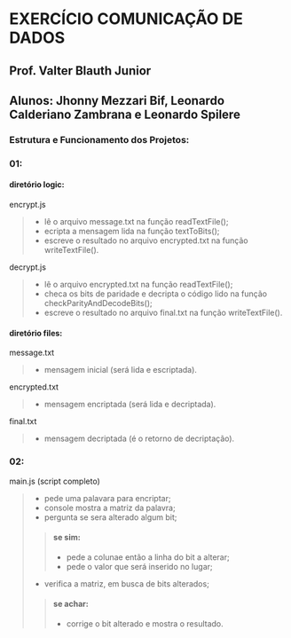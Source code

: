 # EXERCÍCIO COMUNICAÇÃO DE DADOS

## Prof. Valter Blauth Junior
## Alunos: Jhonny Mezzari Bif, Leonardo Calderiano Zambrana e Leonardo Spilere

### Estrutura e Funcionamento dos Projetos:

### 01:
#### diretório logic:
encrypt.js
> - lê o arquivo message.txt na função readTextFile();
> - ecripta a mensagem lida na função textToBits();
> - escreve o resultado no arquivo encrypted.txt na função writeTextFile().

decrypt.js
> - lê o arquivo encrypted.txt na função readTextFile();
> - checa os bits de paridade e decripta o código lido na função checkParityAndDecodeBits();
> - escreve o resultado no arquivo final.txt na função writeTextFile().

#### diretório files:
message.txt
> - mensagem inicial (será lida e escriptada).

encrypted.txt
> - mensagem encriptada (será lida e decriptada).

final.txt
> - mensagem decriptada (é o retorno de decriptação).

### 02:
main.js (script completo)
> - pede uma palavara para encriptar;
> - console mostra a matriz da palavra;
> - pergunta se sera alterado algum bit;
>> #### se sim:
>> - pede a colunae então a linha do bit a alterar;
>> - pede o valor que será inserido no lugar;
> - verifica a matriz, em busca de bits alterados;
>> #### se achar:
>> - corrige o bit alterado e mostra o resultado.